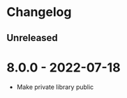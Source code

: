 # Changelog

<!-- There should always be "Unreleased" section at the beginning. -->

## Unreleased

# 8.0.0 - 2022-07-18
- Make private library public
